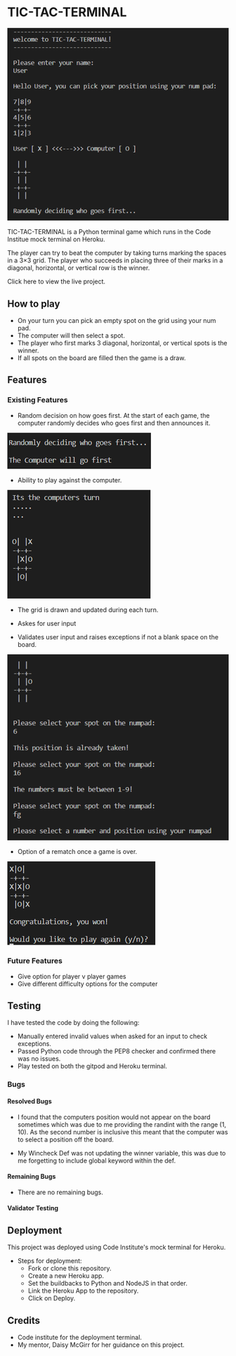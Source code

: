 # TIC-TAC-TERMINAL

![intro image](images/intro.PNG)

TIC-TAC-TERMINAL is a Python terminal game which runs in the Code Institue mock terminal on Heroku.

The player can try to beat the computer by taking turns marking the spaces in a 3×3 grid. The player who succeeds in placing three of their marks in a diagonal, horizontal, or vertical row is the winner.

Click here to view the live project.

## How to play
 
* On your turn you can pick an empty spot on the grid using your num pad.
* The computer will then select a spot.
* The player who first marks 3 diagonal, horizontal, or vertical spots is the winner.
* If all spots on the board are filled then the game is a draw.

## Features

### Existing Features

* Random decision on how goes first.
    At the start of each game, the computer randomly decides who goes first and then announces it. 

![random decider image](images/random.PNG)

* Ability to play against the computer.

![computers turn image](images/computerturn.PNG)

* The grid is drawn and updated during each turn. 

* Askes for user input

* Validates user input and raises exceptions if not a blank space on the board.

![user validation image](images/exceptions.PNG)

* Option of a rematch once a game is over. 

![random image](images/rematch.PNG)

### Future Features

* Give option for player v player games
* Give different difficulty options for the computer

## Testing

I have tested the code by doing the following:

* Manually entered invalid values when asked for an input to check exceptions.
* Passed Python code through the PEP8 checker and confirmed there was no issues.
* Play tested on both the gitpod and Heroku terminal. 

### Bugs

#### Resolved Bugs

* I found that the computers position would not appear on the board sometimes which was due to me providing the randint with the range (1, 10). As the second number is inclusive this meant that the computer was to select a position off the board. 

* My Wincheck Def was not updating the winner variable, this was due to me forgetting to include global keyword within the def. 

#### Remaining Bugs

* There are no remaining bugs.

#### Validator Testing

## Deployment

This project was deployed using Code Institute's mock terminal for Heroku.

* Steps for deployment:
  - Fork or clone this repository.
  - Create a new Heroku app.
  - Set the buildbacks to Python and NodeJS in that order.
  - Link the Heroku App to the repository.
  - Click on Deploy.

## Credits

* Code institute for the deployment terminal.
* My mentor, Daisy McGirr for her guidance on this project. 